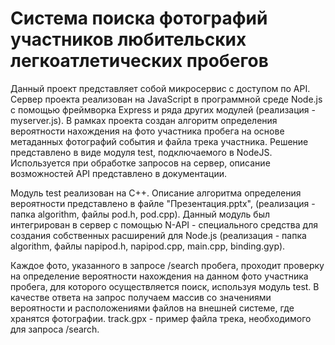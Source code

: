 # Система поиска фотографий участников любительских легкоатлетических пробегов
Данный проект представляет собой микросервис с доступом по API. Сервер проекта реализован на JavaScript в программной среде Node.js с помощью фреймворка Express и ряда других модулей (реализация - myserver.js).
В рамках проекта создан алгоритм определения вероятности нахождения на фото участника пробега на основе метаданных фотографий события и файла трека участника. Решение представлено в виде модуля test, подключаемого в NodeJS. Используется при обработке запросов на сервер, описание возможностей API представлено в документации.

Модуль test реализован на C++. Описание алгоритма определения вероятности представлено в файле "Презентация.pptx", (реализация - папка algorithm, файлы pod.h, pod.cpp). Данный модуль был интегрирован в сервер с помощью N-API - специального средства для создания собственных расширений для Node.js (реализация - папка algorithm, файлы napipod.h, napipod.cpp, main.cpp, binding.gyp).

Каждое фото, указанного в запросе /search пробега, проходит проверку на определение вероятности нахождения на данном фото участника пробега, для которого осуществляется поиск, используя модуль test. В качестве ответа на запрос получаем массив со значениями вероятности и расположениями файлов на внешней системе, где хранятся фотографии.
track.gpx - пример файла трека, необходимого для запроса /search.

